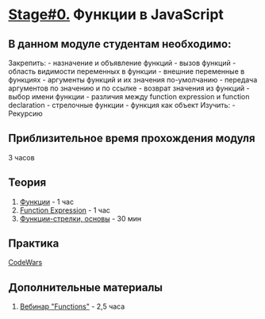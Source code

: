 # [Stage#0.](../../) Функции в JavaScript
## В данном модуле студентам необходимо:
Закрепить:
    - назначение и объявление функций
    - вызов функций
    - область видимости переменных в функции
    - внешние переменные в функциях
    - аргументы функций и их значения по-умолчанию
    - передача аргументов по значению и по ссылке
    - возврат значения из функций
    - выбор имени функции
    - различия между function expression и function declaration
    - стрелочные функции
    - функция как объект 
Изучить:
    - Рекурсию     

## Приблизительное время прохождения модуля
3 часов

## Теория
 1. [Функции](https://learn.javascript.ru/function-basics) - 1 час
 2. [Function Expression](https://learn.javascript.ru/function-expressions) - 1 час
 3. [Функции-стрелки, основы](https://learn.javascript.ru/arrow-functions-basics) - 30 мин

## Практика
 [CodeWars](https://github.com/rolling-scopes-school/tasks/blob/master/tasks/codewars/functions.md)

## Дополнительные материалы
1. [Вебинар "Functions"](https://www.youtube.com/watch?v=fShrn50Fkhw&list=PLe--kalBDwji8WXKVjhON39X4v_Uj6T_R&index=6) - 2,5 часа
